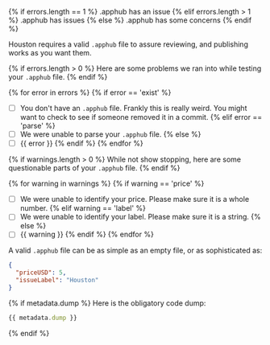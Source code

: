 {% if errors.length == 1 %}
.apphub has an issue
{% elif errors.length > 1 %}
.apphub has issues
{% else %}
.apphub has some concerns
{% endif %}

Houston requires a valid `.apphub` file to assure reviewing, and publishing works as you want them.

{% if errors.length > 0 %}
Here are some problems we ran into while testing your `.apphub` file.
{% endif %}

{% for error in errors %}
{% if error == 'exist' %}
- [ ] You don't have an `.apphub` file. Frankly this is really weird. You might want to check to see if someone removed it in a commit.
{% elif error == 'parse' %}
- [ ] We were unable to parse your `.apphub` file.
{% else %}
- [ ] {{ error }}
{% endif %}
{% endfor %}

{% if warnings.length > 0 %}
While not show stopping, here are some questionable parts of your `.apphub` file.
{% endif %}

{% for warning in warnings %}
{% if warning == 'price' %}
- [ ] We were unable to identify your price. Please make sure it is a whole number.
{% elif warning == 'label' %}
- [ ] We were unable to identify your label. Please make sure it is a string.
{% else %}
- [ ] {{ warning }}
{% endif %}
{% endfor %}

A valid `.apphub` file can be as simple as an empty file, or as sophisticated as:
```json
{
  "priceUSD": 5,
  "issueLabel": "Houston"
}
```

{% if metadata.dump %}
Here is the obligatory code dump:
```javascript
{{ metadata.dump }}
```
{% endif %}
